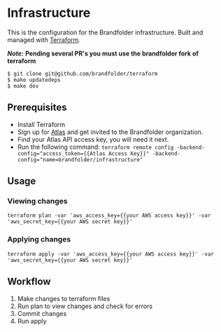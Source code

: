 # Infrastructure

This is the configuration for the Brandfolder infrastructure. Built and managed
with [Terraform](github.com/hashicorp/terraform).

***Note:*** **Pending several PR's you must use the brandfolder fork of terraform**
```
$ git clone git@github.com/brandfolder/terraform
$ make updatedeps
$ make dev
```

## Prerequisites

* Install Terraform
* Sign up for [Atlas](https://atlas.io) and get invited to the Brandfolder organization.
* Find your Atlas API access key, you will need it next.
* Run the following command:
  `terraform remote config -backend-config="access_token={{Atlas Access Key}}" -backend-config="name=brandfolder/infrastructure"`

## Usage

### Viewing changes

`terraform plan -var 'aws_access_key={{your AWS access key}}' -var 'aws_secret_key={{your AWS secret key}}'`

### Applying changes

`terraform apply -var 'aws_access_key={{your AWS access key}}' -var 'aws_secret_key={{your AWS secret key}}'`

## Workflow

1. Make changes to terraform files
2. Run plan to view changes and check for errors
3. Commit changes
4. Run apply
